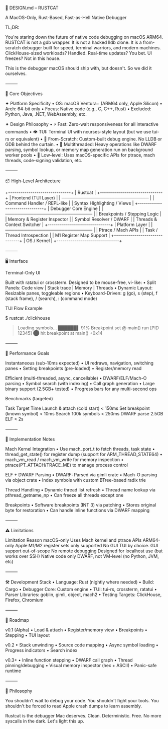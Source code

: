 🧠 DESIGN.md – RUSTCAT

A MacOS-Only, Rust-Based, Fast-as-Hell Native Debugger

TL;DR:

You're staring down the future of native code debugging on macOS ARM64. RUSTCAT is not a gdb wrapper. It is not a hacked lldb clone. It is a from-scratch debugger built for speed, terminal warriors, and modern machines. ClickHouse-sized workloads? Handled. Real-time updates? You bet. UI freezes? Not in this house.

This is the debugger macOS should ship with, but doesn't. So we did it ourselves.

⸻

🧩 Core Objectives

✦ Platform Specificity
	•	OS: macOS Ventura+ (ARM64 only, Apple Silicon)
	•	Arch: 64-bit only
	•	Focus: Native code (e.g., C, C++, Rust)
	•	Excluded: Python, Java, .NET, WebAssembly, etc.

✦ Design Philosophy
	•	⚡ Fast: Zero-wait responsiveness for all interactive commands
	•	👁 TUI: Terminal UI with ncurses-style layout (but we use tui-rs or equivalent)
	•	🔬 From-Scratch: Custom-built debug engine. No LLDB or GDB behind the curtain.
	•	🧵 Multithreaded: Heavy operations like DWARF parsing, symbol lookup, or memory map generation run on background worker pools
	•	🔧 Low-level: Uses macOS-specific APIs for ptrace, mach threads, code-signing validation, etc.

⸻

📦 High-Level Architecture

+-------------------------------+
|           Rustcat            |
+-------------------------------+
|    Frontend (TUI Layer)      |
| ──────────────────────────── |
| Command Handler / REPL-like  |
| Syntax Highlighting / Views  |
+-------------------------------+
|      Debugger Core Engine     |
| ──────────────────────────── |
| Breakpoints / Stepping Logic |
| Memory & Register Inspector  |
| Symbol Resolver / DWARF      |
| Threads & Context Switcher   |
+-------------------------------+
|         Platform Layer        |
| ──────────────────────────── |
| Ptrace / Mach APIs           |
| Task / Thread Introspection  |
| M1 Register Map Support      |
+-------------------------------+
|           OS / Kernel         |
+-------------------------------+


⸻

🖥 Interface

Terminal-Only UI

Built with ratatui or crossterm. Designed to be mouse-free, vi-like:
	•	Split Panels: Code view | Stack trace | Memory | Threads
	•	Dynamic Layout: Resizable panes, toggleable regions
	•	Keyboard-Driven: g (go), s (step), f (stack frame), / (search), : (command mode)

TUI Flow Example

$ rustcat ./clickhouse
> Loading symbols… ██████▌ 91%
> Breakpoint set @ main()
> run
> [PID 12345] ⬤ hit breakpoint at main() +0x14


⸻

🚀 Performance Goals

Instantaneous (sub-10ms expected)
	•	UI redraws, navigation, switching panes
	•	Setting breakpoints (pre-loaded)
	•	Register/memory read

Efficient (multi-threaded, async, cancellable)
	•	DWARF/ELF/Mach-O parsing
	•	Symbol search (with indexing)
	•	Call graph generation
	•	Large binary support (2.5GB+ tested)
	•	Progress bars for any multi-second ops

Benchmarks (targeted)

Task	Target Time
Launch & attach (cold start)	< 150ms
Set breakpoint (known symbol)	< 10ms
Search 100k symbols	< 250ms
DWARF parse 2.5GB ELF	< 2s


⸻

🧠 Implementation Notes

Mach Kernel Integration
	•	Use mach_port_t to fetch threads, task state
	•	thread_get_state() for register dump (support for ARM_THREAD_STATE64)
	•	mach_vm_read / mach_vm_write for memory inspection
	•	ptrace(PT_ATTACH/TRACE_ME) to manage process control

ELF + DWARF Parsing
	•	DWARF: Parsed via gimli crate
	•	Mach-O parsing via object crate
	•	Index symbols with custom BTree-based radix trie

Thread Handling
	•	Dynamic thread list refresh
	•	Thread name lookup via pthread_getname_np
	•	Can freeze all threads except one

Breakpoints
	•	Software breakpoints (INT 3) via patching
	•	Stores original byte for restoration
	•	Can handle inline functions via DWARF mapping

⸻

⚠ Limitations

Limitation	Reason
macOS-only	Uses Mach kernel and ptrace APIs
ARM64-only	Apple M1/M2 register sets only supported
No GUI	TUI by choice. GUI support out-of-scope
No remote debugging	Designed for localhost use (but works over SSH)
Native code only	DWARF, not VM-level (no Python, JVM, etc)


⸻

🛠 Development Stack
	•	Language: Rust (nightly where needed)
	•	Build: Cargo
	•	Debugger Core: Custom engine
	•	TUI: tui-rs, crossterm, ratatui
	•	Parser Libraries: goblin, gimli, object, mach2
	•	Testing Targets: ClickHouse, Firefox, Chromium

⸻

🔮 Roadmap

v0.1 (Alpha)
	•	Load & attach
	•	Register/memory view
	•	Breakpoints
	•	Stepping
	•	TUI layout

v0.2
	•	Stack unwinding
	•	Source code mapping
	•	Async symbol loading
	•	Progress indicators
	•	Search index

v0.3+
	•	Inline function stepping
	•	DWARF call graph
	•	Thread pinning/debugging
	•	Visual memory inspector (hex + ASCII)
	•	Panic-safe runtime

⸻

🧬 Philosophy

You shouldn't wait to debug your code.
You shouldn't fight your tools.
You shouldn't be forced to read Apple crash dumps to learn assembly.

Rustcat is the debugger Mac deserves. Clean. Deterministic. Free.
No more syscalls in the dark. Let's light this up.
